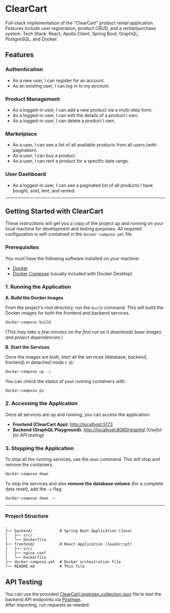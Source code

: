 # ClearCart
Full-stack implementation of the "ClearCart" product rental application. Features include user registration, product CRUD, and a rental/purchase system. Tech Stack: React, Apollo Client, Spring Boot, GraphQL, PostgreSQL, and Docker.

## Features

### Authentication
- As a new user, I can register for an account.
- As an existing user, I can log in to my account.

### Product Management
- As a logged-in user, I can add a new product via a multi-step form.
- As a logged-in user, I can edit the details of a product I own.
- As a logged-in user, I can delete a product I own.

### Marketplace
- As a user, I can see a list of all available products from all users (with pagination).
- As a user, I can buy a product.
- As a user, I can rent a product for a specific date range.

### User Dashboard
- As a logged-in user, I can see a paginated list of all products I have bought, sold, lent, and rented.

---

## Getting Started with ClearCart

These instructions will get you a copy of the project up and running on your local machine for development and testing purposes. All required configuration is self-contained in the `docker-compose.yml` file.

### Prerequisites

You must have the following software installed on your machine:
-   [Docker](https://docs.docker.com/get-docker/)
-   [Docker Compose](https://docs.docker.com/compose/install/) (usually included with Docker Desktop)

### 1. Running the Application

**A. Build the Docker Images**

From the project's root directory, run the `build` command. This will build the Docker images for both the frontend and backend services.

```bash
docker-compose build
```
*(This may take a few minutes on the first run as it downloads base images and project dependencies.)*

**B. Start the Services**

Once the images are built, start all the services (database, backend, frontend) in detached mode (`-d`):

```bash
docker-compose up -d
```

You can check the status of your running containers with:
```bash
docker-compose ps
```

### 2. Accessing the Application

Once all services are up and running, you can access the application:

-   **Frontend (ClearCart App):** [http://localhost:5173](http://localhost:5173)
-   **Backend (GraphQL Playground):** [http://localhost:8080/graphql](http://localhost:8080/graphql) *(Useful for API testing)*

### 3. Stopping the Application

To stop all the running services, use the `down` command. This will stop and remove the containers.

```bash
docker-compose down
```

To stop the services and also **remove the database volume** (for a complete data reset), add the `-v` flag:
```bash
docker-compose down -v
```
---

### Project Structure
```
.
├── backend/            # Spring Boot Application (Java)
│   ├── src/
│   └── Dockerfile
├── frontend/           # React Application (JavaScript)
│   ├── src/
│   ├── nginx.conf
│   └── Dockerfile
├── docker-compose.yml  # Docker orchestration file
└── README.md           # This file
```

## API Testing

You can use the provided [ClearCart.postman_collection.json](./ClearCart.postman_collection.json) file to test the backend API endpoints via [Postman](https://www.postman.com/).  
After importing, run requests as needed.
